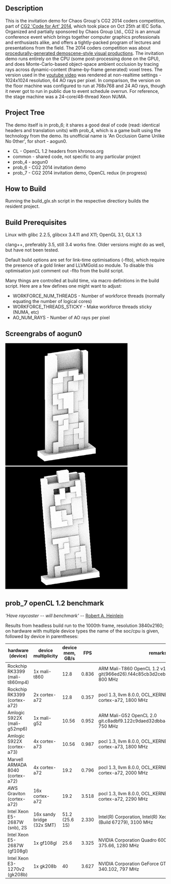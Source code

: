 Description
-----------

This is the invitation demo for Chaos Group's CG2 2014 coders competition, part of [CG2 'Code for Art' 2014](http://cg2.chaosgroup.com/conf2014/), which took place on Oct 25th at IEC Sofia. Organized and partially sponsored by Chaos Group Ltd., CG2 is an annual conference event which brings together computer graphics professionals and enthusiasts alike, and offers a tightly-packed program of lectures and presentations from the field. The 2014 coders competition was about [procedurally-generated demoscene-style visual productions](http://cg2.chaosgroup.com/dev-competition/). The invitation demo runs entirely on the CPU (some post-processing done on the GPU), and does Monte-Carlo-based object-space ambient occlusion by tracing rays across dynamic-content (frame-by-frame generated) voxel trees. The version used in the [youtube video](https://www.youtube.com/watch?v=Fs5zvCip2uI) was rendered at non-realtime settings - 1024x1024 resolution, 64 AO rays per pixel. In comparison, the version on the floor machine was configured to run at 768x768 and 24 AO rays, though it never got to run in public due to event schedule overrun. For reference, the stage machine was a 24-core/48-thread Xeon NUMA.

Project Tree
------------

The demo itself is in prob_6; it shares a good deal of code (read: identical headers and translation units) with prob_4, which is a game built using the technology from the demo. Its unofficial name is 'An Occlusion Game Unlike No 0ther', for short - aogun0.

* CL     - OpenCL 1.2 headers from khronos.org
* common - shared code, not specific to any particular project
* prob_4 - aogun0
* prob_6 - CG2 2014 invitation demo
* prob_7 - CG2 2014 invitation demo, OpenCL redux (in progress)

How to Build
------------

Running the build_glx.sh script in the respective directiory builds the resident project.

Build Prerequisites
-------------------

Linux with glibc 2.2.5, glibcxx 3.4.11 and X11; OpenGL 3.1, GLX 1.3

clang++, preferably 3.5, still 3.4 works fine. Older versions might do as well, but have not been tested.

Default build options are set for link-time optimisations (-flto), which require the presence of a gold linker and LLVMGold.so module. To disable this optimisation just comment out -flto from the build script.

Many things are controlled at build time, via macro definitions in the build script. Here are a few defines one might want to adjust:

* WORKFORCE_NUM_THREADS - Number of workforce threads (normally equating the number of logical cores)
* WORKFORCE_THREADS_STICKY - Make workforce threads sticky (NUMA, etc)
* AO_NUM_RAYS - Number of AO rays per pixel

Screengrabs of aogun0
---------------------

![suboptimal arrangement](images/ao064_default_hmm_t.png "suboptimal block arrangement per default seed") ![optimal arrangement](images/ao064_default_opt_t.png "optimal arrangement per default seed")

prob_7 openCL 1.2 benchmark
---------------------------

*'Have raycaster -- will benchmark'* -- [Robert A. Heinlein](https://en.wikipedia.org/wiki/Have_Space_Suit%E2%80%94Will_Travel)

Results from headless build run to the 1000th frame, resolution 3840x2160; on hardware with multiple device types the name of the soc/cpu is given, followed by device in parentheses:

| hardware (device)                | device multiplicity         | device mem, GB/s  | FPS      | remarks                                                                                         |
| -------------------------------- | --------------------------- | ----------------- | -------- | ----------------------------------------------------------------------------------------------- |
| Rockchip RK3399 (mali-t860mp4)   |   1x mali-t860              | 12.8              | 0.836    | ARM Mali-T860 OpenCL 1.2 v1.r14p0-01rel0-git(966ed26).f44c85cb3d2ceb87e8be88e7592755c3, 800 MHz |
| Rockchip RK3399 (cortex-a72)     |   2x cortex-a72             | 12.8              | 0.357    | pocl 1.3, llvm 8.0.0, OCL_KERNEL_TARGET_CPU: cortex-a72, 1800 MHz                               |
| Amlogic S922X (mali-g52mp6)      |   1x mali-g52               | 10.56             | 0.952    | ARM Mali-G52 OpenCL 2.0 git.c8adbf9.122c9daed32dbba4b3056f41a2f23c58, 750 MHz                   |
| Amlogic S922X (cortex-a73)       |   4x cortex-a73             | 10.56             | 0.987    | pocl 1.3, llvm 8.0.0, OCL_KERNEL_TARGET_CPU: cortex-a73, 1800 MHz                               |
| Marvell ARMADA 8040 (cortex-a72) |   4x cortex-a72             | 19.2              | 0.796    | pocl 1.3, llvm 8.0.0, OCL_KERNEL_TARGET_CPU: cortex-a72, 2000 MHz                               |
| AWS Graviton (cortex-a72)        |  16x cortex-a72             | 19.2              | 3.518    | pocl 1.3, llvm 8.0.0, OCL_KERNEL_TARGET_CPU: cortex-a72, 2290 MHz                               |
| Intel Xeon E5-2687W (snb), 2S    |  16x sandy bridge (32x SMT) | 51.2 (25.6 1S)    | 2.330    | Intel(R) Corporation, Intel(R) Xeon(R) CPU, OpenCL 1.2 (Build 67279), 3100 MHz                  |
| Intel Xeon E5-2687W (gf108gl)    |   1x gf108gl                | 25.6              | 3.325    | NVIDIA Corporation Quadro 600 OpenCL 1.1 CUDA 375.66, 1280 MHz                                  |
| Intel Xeon E3-1270v2 (gk208b)    |   1x gk208b                 | 40                | 3.627    | NVIDIA Corporation GeForce GT 720 OpenCL 1.1 CUDA 340.102, 797 MHz                              |
